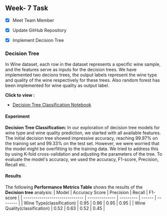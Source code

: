 ## Week- 7 Task
- [x] Meet Team Member 
- [x] Update GitHub Repository 
- [x] Implement Decision Tree



### Decision Tree 
In Wine dataset, each row in the dataset represents a specific wine sample, and the features serve as inputs for the decision trees. We have implemented two decions trees, the output labels represent the wine type and quality of the wine respectively for these trees. Also random forest has been implemented for wine quality as output label.

**Click to view :**
  - [Decision Tree Classification Notebook](https://github.com/dmml-heriot-watt/group-coursework-dmml_cw/blob/main/notebooks/DecisionTreePara.ipynb) 

#### Experiment

**Decision Tree Classification:**
In our exploration of decision tree models for wine type and wine quality prediction, we started with all available features. The initial decision tree showed impressive accuracy, reaching 99.97% on the training set and 99.33% on the test set. However, we were worried that the model might be overfitting to the training data. We tried to address this by using K-fold cross-validation and adjusting the parameters of the tree. To evaluate the model's accuracy, we used the accuracy, F1-score, Precision, Recall etc.
 	
#### Results

The following **Performance Metrics Table** shows the results of the **Decision tree** analysis:
| Model                          | Accuracy Score | Precision | Recall | F1-score |
| ------------------------------ | -------------- | --------- | ------ | -------- |
| Wine Type(classification)      | 0.95           | 0.96      | 0.95   | 0.95     |
| Wine Quality(classification)   | 0.52           | 0.63      | 0.52   | 0.45     |
	

